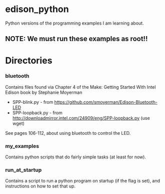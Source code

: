 # edison_python

Python versions of the programming examples I am learning about.

## NOTE: We must run these examples as root!!

# Directories

### bluetooth

Contains files found via Chapter 4 of the Make: Getting Started With Intel Edison book by Stephanie Moyerman

* SPP-blink.py - from https://github.com/smoyerman/Edison-Bluetooth-LED
* SPP-loopback.py - from http://downloadmirror.intel.com/24909/eng/SPP-loopback.py (use wget)

See pages 106-112, about using bluetooth to control the LED.

### my_examples

Contains python scripts that do fairly simple tasks (at least for now).

### run_at_startup

Contains a script to run a python program on startup (if the flag is set), and instructions on how to set that up.
